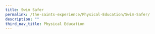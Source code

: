 ```yaml
---
title: Swim Safer
permalink: /the-saints-experience/Physical-Education/Swim-Safer/
description: ""
third_nav_title: Physical Education
---
```

